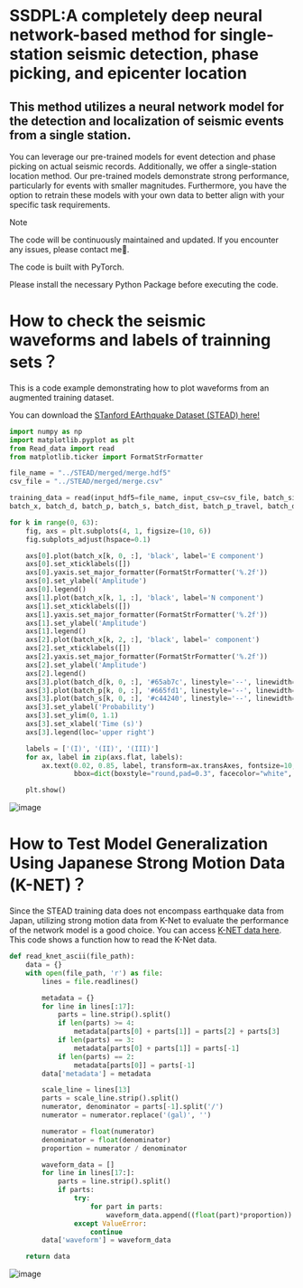 # SSDPL:A completely deep neural network-based method for single-station seismic detection, phase picking, and epicenter location
## This method utilizes a neural network model for the detection and localization of seismic events from a single station. 
You can leverage our pre-trained models for event detection and phase picking on actual seismic records. Additionally, we offer a single-station location method. Our pre-trained models demonstrate strong performance, particularly for events with smaller magnitudes. Furthermore, you have the option to retrain these models with your own data to better align with your specific task requirements.
> [!NOTE]
>The code will be continuously maintained and updated. If you encounter any issues, please contact me📧.
> 
> The code is built with PyTorch.
> 
> Please install the necessary Python Package before executing the code.
# How to check the seismic waveforms and labels of trainning sets？
This is a code example demonstrating how to plot waveforms from an augmented training dataset.

You can download the [STanford EArthquake Dataset (STEAD) here!](https://github.com/smousavi05/STEAD?tab=readme-ov-file)
```python
import numpy as np
import matplotlib.pyplot as plt
from Read_data import read
from matplotlib.ticker import FormatStrFormatter

file_name = "../STEAD/merged/merge.hdf5"
csv_file = "../STEAD/merged/merge.csv"

training_data = read(input_hdf5=file_name, input_csv=csv_file, batch_size=128, augmentation=True, mode='test')
batch_x, batch_d, batch_p, batch_s, batch_dist, batch_p_travel, batch_deep, batch_azi = training_data.__getitem__(1)

for k in range(0, 63):
    fig, axs = plt.subplots(4, 1, figsize=(10, 6))
    fig.subplots_adjust(hspace=0.1)

    axs[0].plot(batch_x[k, 0, :], 'black', label='E component')
    axs[0].set_xticklabels([])
    axs[0].yaxis.set_major_formatter(FormatStrFormatter('%.2f'))
    axs[0].set_ylabel('Amplitude')
    axs[0].legend()
    axs[1].plot(batch_x[k, 1, :], 'black', label='N component')
    axs[1].set_xticklabels([])
    axs[1].yaxis.set_major_formatter(FormatStrFormatter('%.2f'))
    axs[1].set_ylabel('Amplitude')
    axs[1].legend()
    axs[2].plot(batch_x[k, 2, :], 'black', label=' component')
    axs[2].set_xticklabels([])
    axs[2].yaxis.set_major_formatter(FormatStrFormatter('%.2f'))
    axs[2].set_ylabel('Amplitude')
    axs[2].legend()
    axs[3].plot(batch_d[k, 0, :], '#65ab7c', linestyle='--', linewidth=2, label='Label event')
    axs[3].plot(batch_p[k, 0, :], '#665fd1', linestyle='--', linewidth=2, label='Label p')
    axs[3].plot(batch_s[k, 0, :], '#c44240', linestyle='--', linewidth=2, label='Label s')
    axs[3].set_ylabel('Probability')
    axs[3].set_ylim(0, 1.1)
    axs[3].set_xlabel('Time (s)')
    axs[3].legend(loc='upper right')

    labels = ['(I)', '(II)', '(III)']
    for ax, label in zip(axs.flat, labels):
        ax.text(0.02, 0.85, label, transform=ax.transAxes, fontsize=10, va='top',
                bbox=dict(boxstyle="round,pad=0.3", facecolor="white", edgecolor="black", linewidth=1))

    plt.show()
```
![image](https://github.com/Guo-my/SSDPL/blob/main/Figure/waveforms.png)

# How to Test Model Generalization Using Japanese Strong Motion Data (K-NET)？
Since the STEAD training data does not encompass earthquake data from Japan, utilizing strong motion data from K-Net to evaluate the performance of the network model is a good choice. You can access [K-NET data here](https://www.kyoshin.bosai.go.jp/).
This code shows a function how to read the K-Net data.
```python
def read_knet_ascii(file_path):
    data = {}
    with open(file_path, 'r') as file:
        lines = file.readlines()

        metadata = {}
        for line in lines[:17]:
            parts = line.strip().split()
            if len(parts) >= 4:
                metadata[parts[0] + parts[1]] = parts[2] + parts[3]
            if len(parts) == 3:
                metadata[parts[0] + parts[1]] = parts[-1]
            if len(parts) == 2:
                metadata[parts[0]] = parts[-1]
        data['metadata'] = metadata

        scale_line = lines[13]
        parts = scale_line.strip().split()
        numerator, denominator = parts[-1].split('/')
        numerator = numerator.replace('(gal)', '')

        numerator = float(numerator)
        denominator = float(denominator)
        proportion = numerator / denominator

        waveform_data = []
        for line in lines[17:]:
            parts = line.strip().split()
            if parts:
                try:
                    for part in parts:
                        waveform_data.append((float(part)*proportion))
                except ValueError:
                    continue
        data['waveform'] = waveform_data

    return data
```
![image](https://github.com/user-attachments/assets/f37a7836-54aa-4506-a0af-9108d09b8570)

